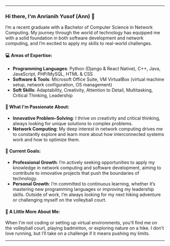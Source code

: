 
---

### Hi there, I'm Anrianih Yusof (Ann) 👋

I’m a recent graduate with a Bachelor of Computer Science in Network Computing. My journey through the world of technology has equipped me with a solid foundation in both software development and network computing, and I’m excited to apply my skills to real-world challenges.

#### 💻 Areas of Expertise:
- **Programming Languages**: Python (Django & React Native), C++, Java, JavaScript, PHP/MySQL, HTML & CSS
- **Software & Tools**: Microsoft Office Suite, VM VirtualBox (virtual machine setup, network configuration, OS management)
- **Soft Skills**: Adaptability, Creativity, Attention to Detail, Multitasking, Critical Thinking, Leadership

#### 🎯 What I'm Passionate About:
- **Innovative Problem-Solving**: I thrive on creativity and critical thinking, always looking for unique solutions to complex problems.
- **Network Computing**: My deep interest in network computing drives me to constantly explore and learn more about how interconnected systems work and how to optimize them.

#### 🚀 Current Goals:
- **Professional Growth**: I’m actively seeking opportunities to apply my knowledge in network computing and software development, aiming to contribute to innovative projects that push the boundaries of technology.
- **Personal Growth**: I’m committed to continuous learning, whether it’s mastering new programming languages or improving my leadership skills. Outside of work, I’m always looking for my next hiking adventure or challenging myself on the volleyball court.

#### 🌱 A Little More About Me:
When I'm not coding or setting up virtual environments, you'll find me on the volleyball court, playing badminton, or exploring nature on a hike. I don’t love running, but I’ll take on a challenge if it means pushing my limits.

---
